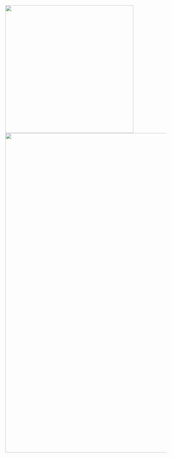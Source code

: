 <img src="https://user-images.githubusercontent.com/51514701/78259533-80897600-7505-11ea-9d15-23c0a2df1952.PNG" width="400">
<img src="https://user-images.githubusercontent.com/51514701/79177321-3eb4d580-7e0b-11ea-8f82-7dbe7561f641.png" width="1000">
